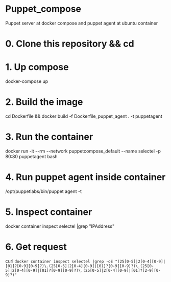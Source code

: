 # Puppet_compose
Puppet server at docker compose and puppet agent at ubuntu container

# 0. Clone this repository && cd 

# 1. Up compose
docker-compose up

# 2. Build the image 
cd Dockerfile && docker build -f Dockerfile_puppet_agent . -t puppetagent

# 3. Run the container
docker run -it --rm --network puppetcompose_default --name selectel -p 80:80 puppetagent bash

# 4. Run puppet agent inside container
/opt/puppetlabs/bin/puppet agent -t

# 5. Inspect container
docker container inspect selectel |grep "IPAddress"

# 6. Get request
curl `docker container inspect selectel |grep -oE "(25[0-5]|2[0-4][0-9]|[01]?[0-9][0-9]?)\.(25[0-5]|2[0-4][0-9]|[01]?[0-9][0-9]?)\.(25[0-5]|2[0-4][0-9]|[01]?[0-9][0-9]?)\.(25[0-5]|2[0-4][0-9]|[01]?[2-9][0-9]?)"`

